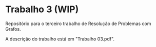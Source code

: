 # Trabalho 3 (WIP)
Repositório para o terceiro trabalho de Resolução de Problemas com Grafos.

A descrição do trabalho está em "Trabalho 03.pdf".
